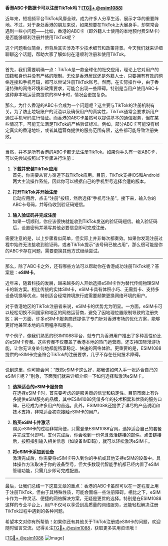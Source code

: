 **香港ABC卡数据卡可以注册TikTok吗？[[TG💪+ @esim1088](https://t.me/s/esim1088)]**

近年来，短视频平台TikTok风靡全球，成为许多人分享生活、展示才华的重要阵地。不过，对于身处香港的朋友来说，如果想要在TikTok上大展身手，却常常会遇到一些小问题——比如，香港的ABC卡（即外籍人士使用的本地预付费SIM卡）是否能够顺利注册并使用TikTok呢？

这个问题看似简单，但背后其实涉及不少技术细节和政策背景。今天我们就来详细聊聊这个话题，帮助大家了解如何在港顺利注册和使用TikTok。

---

首先，我们需要明确一点：TikTok是一款全球化的社交应用，理论上它对用户的国籍和身份并没有严格的限制。无论是香港居民还是外籍人士，只要拥有有效的网络连接和手机号码，都可以尝试注册TikTok账号。然而，在实际操作中，由于香港特殊的网络环境和政策要求，可能会出现一些障碍。特别是当用户使用ABC卡这种非本地运营商提供的SIM卡时，情况会更加复杂。

那么，为什么香港的ABC卡会成为一个问题呢？这主要与TikTok的注册机制有关。为了防止垃圾账户的泛滥以及确保用户的真实性，TikTok通常会要求新用户通过手机号码进行验证。而香港的ABC卡虽然可以提供基本的通信服务，但在某些情况下，可能无法满足TikTok的严格验证标准。例如，部分ABC卡可能没有绑定真实的香港地址，或者其运营商提供的服务范围有限，这些都可能导致注册失败。

---

当然，并不是所有香港的ABC卡都无法注册TikTok。如果你手头有一张ABC卡，可以先尝试按照以下步骤进行注册：

1. **下载并安装TikTok应用**  
   首先，你需要从官方渠道下载TikTok应用。目前，TikTok支持iOS和Android两大主流操作系统，因此你可以根据自己的手机型号选择合适的版本。

2. **打开TikTok并开始注册**  
   启动应用后，点击“注册”按钮，然后选择“手机号注册”。接下来，输入你的ABC卡号码，并等待收到验证码短信。

3. **输入验证码并完成注册**  
   如果一切顺利，你应该很快就能收到TikTok发送的验证码短信。输入验证码后，设置密码并填写其他必要信息即可完成注册。

需要注意的是，以上步骤看似简单，但实际上并非每次都奏效。如果你发现注册过程中始终无法接收到验证码，或者TikTok提示“该号码已被占用”，那么很可能是你的ABC卡存在问题，需要更换其他方式继续尝试。

---

那么，除了ABC卡之外，还有哪些方法可以帮助你在香港成功注册TikTok呢？答案是：**eSIM卡**。

近年来，随着科技的发展，越来越多的人开始选择eSIM卡作为替代传统物理SIM卡的新方案。相比传统的实体SIM卡，eSIM卡具有体积小巧、无需剪卡、支持多设备切换等优点，特别适合经常跨境旅行或需要频繁更换网络环境的用户。

对于香港地区的TikTok注册者来说，eSIM卡的优势尤为明显。一方面，eSIM卡可以轻松切换不同国家和地区的网络运营商，避免了因地理位置限制导致的注册失败；另一方面，许多eSIM卡服务商还提供了专门针对香港市场的优化方案，能够更好地兼容本地的应用程序和服务。

举个例子，像我们熟悉的ESIM1088平台，就专门为香港用户推出了多种高性价比的eSIM卡套餐。这些套餐不仅覆盖了香港本地的热门运营商，还支持国际漫游功能，让你无论身处何地都能畅享稳定、快速的网络体验。更重要的是，ESIM1088提供的eSIM卡完全符合TikTok的注册要求，几乎不存在任何技术障碍。

---

说到这里，你可能会问：“既然eSIM卡这么好，那我该如何入手一张适合自己的eSIM卡呢？”别急，下面我们就来详细介绍一下如何选择和激活eSIM卡。

1. **选择适合的eSIM卡服务商**  
   在选择eSIM卡时，首先要考虑的是服务商的信誉和稳定性。目前市面上有许多提供eSIM服务的品牌，其中ESIM1088凭借多年的技术积累和优质的服务口碑，已经成为许多用户的首选。此外，ESIM1088还提供了详尽的产品说明和技术支持，非常适合初次接触eSIM卡的用户。

2. **购买eSIM卡并激活**  
   购买eSIM卡的过程非常简便，只需登录ESIM1088官网，选择适合自己的套餐并完成支付即可。支付完成后，你会收到一份包含激活链接的邮件。点击链接后，按照指引输入相关信息（如设备IMEI码），就可以轻松激活eSIM卡。

3. **将eSIM卡添加到设备**  
   激活完成后，你需要将eSIM卡导入到你的手机或其他支持eSIM的设备中。具体操作方法取决于你的设备型号，但大多数现代智能手机都已经内置了eSIM管理功能，只需几步即可完成配置。

---

最后，让我们总结一下这篇文章的重点：香港的ABC卡虽然可以在一定程度上用于注册TikTok，但由于其特殊性质，可能会面临一些注册障碍。相比之下，eSIM卡作为一种灵活、便捷的网络解决方案，无疑是更优的选择。特别是在ESIM1088这样的专业平台上，用户不仅可以享受到高质量的网络服务，还能轻松解决注册TikTok过程中遇到的各种问题。

希望本文对你有所帮助！如果你还有其他关于TikTok注册或eSIM卡的问题，欢迎随时留言交流。记得关注[TG💪+ @esim1088](https://t.me/s/esim1088)，获取更多实用资讯哦！

[[TG💪+ @esim1088](https://t.me/s/esim1088) ![Image](https://i.postimg.cc/4NQfJmqS/Snipaste-2025-05-13-00-14-12.png)]
